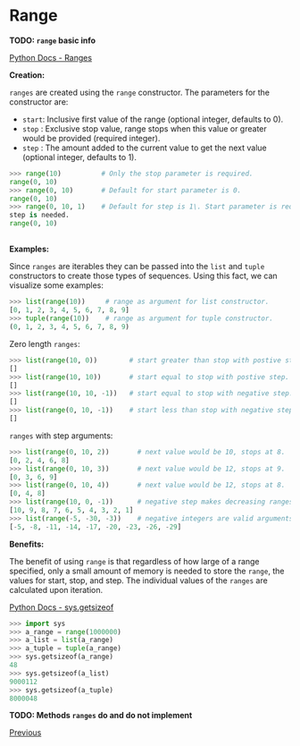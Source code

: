 # Range

**TODO: `range` basic info**

[Python Docs - Ranges](https://docs.python.org/3/library/stdtypes.html#ranges)

**Creation:**

`ranges` are created using the `range` constructor. The parameters for the constructor are:

- `start`: Inclusive first value of the range (optional integer, defaults to 0).
- `stop` : Exclusive stop value, range stops when this value or greater would be provided (required integer).
- `step` : The amount added to the current value to get the next value (optional integer, defaults to 1).

```python
>>> range(10)          # Only the stop parameter is required.
range(0, 10)
>>> range(0, 10)       # Default for start parameter is 0.
range(0, 10)
>>> range(0, 10, 1)    # Default for step is 1\. Start parameter is required if
step is needed.
range(0, 10)
```

##  

**Examples:**

Since `ranges` are iterables they can be passed into the `list` and `tuple` constructors to create those types of sequences. Using this fact, we can visualize some examples:

```python
>>> list(range(10))     # range as argument for list constructor.
[0, 1, 2, 3, 4, 5, 6, 7, 8, 9]
>>> tuple(range(10))    # range as argument for tuple constructor.
(0, 1, 2, 3, 4, 5, 6, 7, 8, 9)
```

Zero length `ranges`:

```python
>>> list(range(10, 0))        # start greater than stop with postive step.
[]
>>> list(range(10, 10))       # start equal to stop with postive step.
[]
>>> list(range(10, 10, -1))   # start equal to stop with negative step.
[]
>>> list(range(0, 10, -1))    # start less than stop with negative step.
[]
```

`ranges` with step arguments:

```python
>>> list(range(0, 10, 2))       # next value would be 10, stops at 8.
[0, 2, 4, 6, 8]
>>> list(range(0, 10, 3))       # next value would be 12, stops at 9.
[0, 3, 6, 9]
>>> list(range(0, 10, 4))       # next value would be 12, stops at 8.
[0, 4, 8]
>>> list(range(10, 0, -1))      # negative step makes decreasing ranges.
[10, 9, 8, 7, 6, 5, 4, 3, 2, 1]
>>> list(range(-5, -30, -3))    # negative integers are valid arguments.
[-5, -8, -11, -14, -17, -20, -23, -26, -29]
```

**Benefits:**

The benefit of using `range` is that regardless of how large of a range specified, only a small amount of memory is needed to store the `range`, the values for start, stop, and step. The individual values of the `ranges` are calculated upon iteration.

[Python Docs - sys.getsizeof](https://docs.python.org/3/library/sys.html#sys.getsizeof)

```python
>>> import sys
>>> a_range = range(1000000)
>>> a_list = list(a_range)
>>> a_tuple = tuple(a_range)
>>> sys.getsizeof(a_range)
48
>>> sys.getsizeof(a_list)
9000112
>>> sys.getsizeof(a_tuple)
8000048
```

**TODO: Methods `ranges` do and do not implement**

[Previous](Python-More-Builtin-Types)
